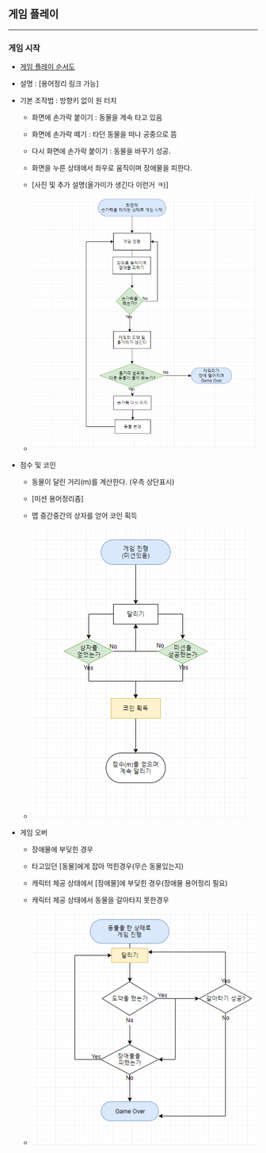 ## 게임 플레이
***

### 게임 시작
+ [게임 플레이 순서도](./게임플레이순서도.md)
+ 설명 :
[용어정리 링크 가능]
 + 기본 조작법 : 방향키 없이 원 터치
   + 화면에 손가락 붙이기 : 동물을 계속 타고 있음

    + 화면에 손가락 떼기 : 타던 동물을 떠나 공중으로 뜸

   + 다시 화면에 손가락 붙이기 : 동물을 바꾸기 성공.

   + 화면을 누른 상태에서 좌우로 움직이며 장애물을 피한다.

   + [사진 및 추가 설명(올가미가 생긴다 이런거 ㅋ)]

   + ![](./조작법순서도.PNG)

 + 점수 및 코인
     + 동물이 달린 거리(m)를 계산한다. (우측 상단표시)

     + [미션 용어정리좀]

     + 맵 중간중간의 상자를 얻어 코인 획득

     + ![](./점수코인미션순서도.PNG)

  + 게임 오버
     + 장애물에 부딪힌 경우

     + 타고있던 [동물]에게 잡아 먹힌경우(무슨 동물있는지)

     + 캐릭터 체공 상태에서 [장애물]에 부딪힌 경우(장애물 용어정리 필요)

     + 캐릭터 체공 상태에서 동물을 갈아타지 못한경우

     + ![게임오버 순서도](./게임오버순서도.PNG)
